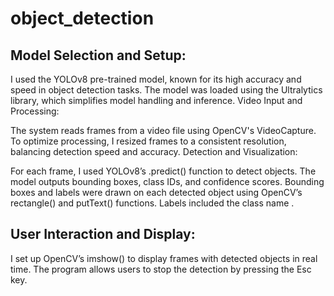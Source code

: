 # object_detection
## Model Selection and Setup:

I used the YOLOv8 pre-trained model, known for its high accuracy and speed in object detection tasks.
The model was loaded using the Ultralytics library, which simplifies model handling and inference.
Video Input and Processing:

The system reads frames from a video file using OpenCV's VideoCapture.
To optimize processing, I resized frames to a consistent resolution, balancing detection speed and accuracy.
Detection and Visualization:

For each frame, I used YOLOv8’s .predict() function to detect objects. The model outputs bounding boxes, class IDs, and confidence scores.
Bounding boxes and labels were drawn on each detected object using OpenCV’s rectangle() and putText() functions. Labels included the class name .

## User Interaction and Display:

I set up OpenCV’s imshow() to display frames with detected objects in real time.
The program allows users to stop the detection by pressing the Esc key.
